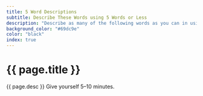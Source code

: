 ```yaml
---
title: 5 Word Descriptions
subtitle: Describe These Words using 5 Words or Less
description: "Describe as many of the following words as you can in using 5 words or less. Check how good your descriptions are by telling them to someone and seeing if they guess the words."
background_color: "#69dc9e"
color: "black"
index: true
---
```

# {{ page.title }}

{{ page.desc }} Give yourself 5–10 minutes.

<ul class="_random random masonry" data-child="li" data-amount="21" data-template="[[ mix ]]" data-params='{"collections": 
["animals-singular", "food-singular", "nouns-singular", "objects-singular", "verbs-present"]}'></ul>